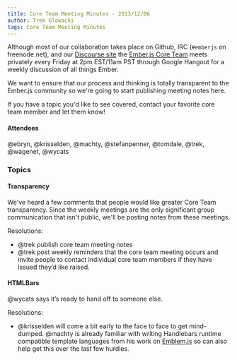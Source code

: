 ```yaml
---
title: Core Team Meeting Minutes - 2013/12/06
author: Trek Glowacki
tags: Core Team Meeting Minutes
---
```


Although most of our collaboration takes place on Github, IRC 
(`#emberjs` on freenode.net), and our [Discourse site](http://discuss.emberjs.com/)
the [Ember.js Core Team](/team) meets privately every 
Friday at 2pm EST/11am PST through Google Hangout for a weekly 
discussion of all things Ember.

We want to ensure that our process and thinking is totally transparent
to the Ember.js community so we're going to start publishing meeting
notes here.

If you have a topic you'd like to see covered, contact your favorite
core team member and let them know!

#### Attendees
@ebryn, @krisselden, @machty, @stefanpenner, @tomdale, @trek, @wagenet, @wycats

### Topics

#### Transparency
We've heard a few comments that people would like greater Core Team transparency.
Since the weekly meetings are the only significant group communication that isn't
public, we'll be posting notes from these meetings.

Resolutions:

  * @trek publish core team meeting notes
  * @trek post weekly reminders that the core team meeting occurs and invite people
    to contact individual core team members if they have issued they’d like raised.

#### HTMLBars
@wycats says it’s ready to hand off to someone else. 

Resolutions:
  
  * @krisselden will come a bit early to the face to face to get mind-dumped. @machty
    is already familiar with writing Handlebars runtime compatible template languages
    from his work on [Emblem.js](http://emblemjs.com/) so can also help get this
    over the last few hurdles.
